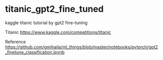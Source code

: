 # titanic_gpt2_fine_tuned
kaggle titanic tutorial by gpt2 fine-tuning

Titanic
https://www.kaggle.com/competitions/titanic







Reference
https://github.com/gmihaila/ml_things/blob/master/notebooks/pytorch/gpt2_finetune_classification.ipynb
